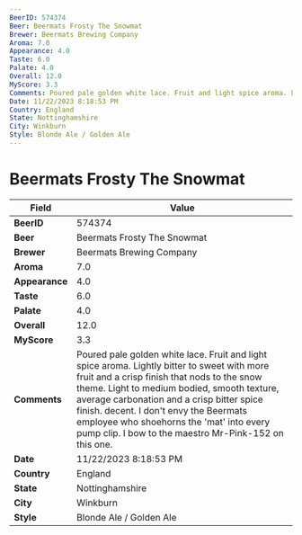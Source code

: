 ```yaml
---
BeerID: 574374
Beer: Beermats Frosty The Snowmat
Brewer: Beermats Brewing Company
Aroma: 7.0
Appearance: 4.0
Taste: 6.0
Palate: 4.0
Overall: 12.0
MyScore: 3.3
Comments: Poured pale golden white lace. Fruit and light spice aroma. Lightly bitter to sweet with more fruit and a crisp finish that nods to the snow theme. Light to medium bodied, smooth texture, average carbonation and a crisp bitter spice finish. decent. I don't envy the Beermats employee who shoehorns the 'mat' into every pump clip. I bow to the maestro Mr-Pink-152 on this one.
Date: 11/22/2023 8:18:53 PM
Country: England
State: Nottinghamshire
City: Winkburn
Style: Blonde Ale / Golden Ale
---
```


# Beermats Frosty The Snowmat

| Field         | Value |
|---------------|-------|
| **BeerID** | 574374 |
| **Beer** | Beermats Frosty The Snowmat |
| **Brewer** | Beermats Brewing Company |
| **Aroma** | 7.0 |
| **Appearance** | 4.0 |
| **Taste** | 6.0 |
| **Palate** | 4.0 |
| **Overall** | 12.0 |
| **MyScore** | 3.3 |
| **Comments** | Poured pale golden white lace. Fruit and light spice aroma. Lightly bitter to sweet with more fruit and a crisp finish that nods to the snow theme. Light to medium bodied, smooth texture, average carbonation and a crisp bitter spice finish. decent. I don't envy the Beermats employee who shoehorns the 'mat' into every pump clip. I bow to the maestro Mr-Pink-152 on this one. |
| **Date** | 11/22/2023 8:18:53 PM |
| **Country** | England |
| **State** | Nottinghamshire |
| **City** | Winkburn |
| **Style** | Blonde Ale / Golden Ale |
